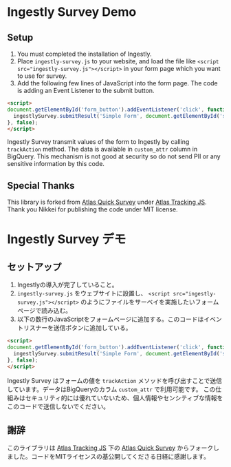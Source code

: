 # Ingestly Survey Demo


## Setup
1. You must completed the installation of Ingestly.
2. Place `ingestly-survey.js` to your website, and load the file like `<script src="ingestly-survey.js"></script>` in your form page which you want to use for survey.
3. Add the following few lines of JavaScript into the form page. The code is adding an Event Listener to the submit button.

```html
<script>
document.getElementById('form_button').addEventListener('click', function(){
  ingestlySurvey.submitResult('Simple Form', document.getElementById('simple_form'));
}, false);
</script>
```

Ingestly Survey transmit values of the form to Ingestly by calling `trackAction` method. The data is available in `custom_attr` column in BigQuery.
This mechanism is not good at security so do not send PII or any sensitive information by this code.

## Special Thanks

This library is forked from [Atlas Quick Survey](https://github.com/Nikkei/atlas-tracking-js/blob/master/plugins/QuickSurvey/aqs.js) under [Atlas Tracking JS](https://github.com/Nikkei/atlas-tracking-js/). Thank you Nikkei for publishing the code under MIT license.


# Ingestly Survey デモ

## セットアップ
1. Ingestlyの導入が完了していること。
2. `ingestly-survey.js` をウェブサイトに設置し、 `<script src="ingestly-survey.js"></script>` のようにファイルをサーベイを実施したいフォームページで読み込む。
3. 以下の数行のJavaScriptをフォームページに追加する。このコードはイベントリスナーを送信ボタンに追加している。

```html
<script>
document.getElementById('form_button').addEventListener('click', function(){
  ingestlySurvey.submitResult('Simple Form', document.getElementById('simple_form'));
}, false);
</script>
```

Ingestly Survey はフォームの値を `trackAction` メソッドを呼び出すことで送信しています。データはBigQueryのカラム `custom_attr` で利用可能です。
この仕組みはセキュリティ的には優れていないため、個人情報やセンシティブな情報をこのコードで送信しないでください。


## 謝辞

このライブラリは [Atlas Tracking JS](https://github.com/Nikkei/atlas-tracking-js/) 下の [Atlas Quick Survey](https://github.com/Nikkei/atlas-tracking-js/blob/master/plugins/QuickSurvey/aqs.js) からフォークしました。コードをMITライセンスの基公開してくださる日経に感謝します。
